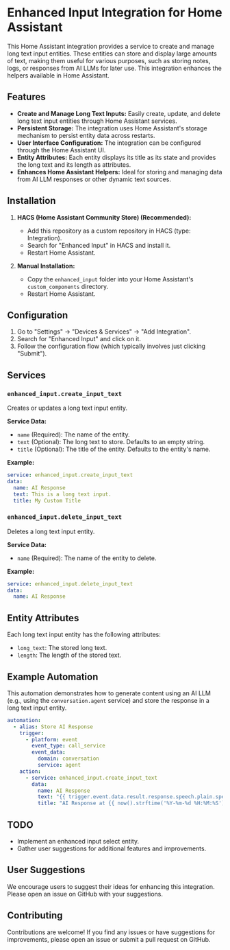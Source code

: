 
# Enhanced Input Integration for Home Assistant

This Home Assistant integration provides a service to create and manage long text input entities. These entities can store and display large amounts of text, making them useful for various purposes, such as storing notes, logs, or responses from AI LLMs for later use. This integration enhances the helpers available in Home Assistant.

## Features

* **Create and Manage Long Text Inputs:** Easily create, update, and delete long text input entities through Home Assistant services.
* **Persistent Storage:** The integration uses Home Assistant's storage mechanism to persist entity data across restarts.
* **User Interface Configuration:** The integration can be configured through the Home Assistant UI.
* **Entity Attributes:** Each entity displays its title as its state and provides the long text and its length as attributes.
* **Enhances Home Assistant Helpers:** Ideal for storing and managing data from AI LLM responses or other dynamic text sources.

## Installation

1.  **HACS (Home Assistant Community Store) (Recommended):**
    * Add this repository as a custom repository in HACS (type: Integration).
    * Search for "Enhanced Input" in HACS and install it.
    * Restart Home Assistant.

2.  **Manual Installation:**
    * Copy the `enhanced_input` folder into your Home Assistant's `custom_components` directory.
    * Restart Home Assistant.

## Configuration

1.  Go to "Settings" -> "Devices & Services" -> "Add Integration".
2.  Search for "Enhanced Input" and click on it.
3.  Follow the configuration flow (which typically involves just clicking "Submit").

## Services

### `enhanced_input.create_input_text`

Creates or updates a long text input entity.

**Service Data:**

* `name` (Required): The name of the entity.
* `text` (Optional): The long text to store. Defaults to an empty string.
* `title` (Optional): The title of the entity. Defaults to the entity's name.

**Example:**

```yaml
service: enhanced_input.create_input_text
data:
  name: AI Response
  text: This is a long text input.
  title: My Custom Title

```

### `enhanced_input.delete_input_text`

Deletes a long text input entity.

**Service Data:**

-   `name` (Required): The name of the entity to delete.

**Example:**



```yaml
service: enhanced_input.delete_input_text
data:
  name: AI Response

```

## Entity Attributes

Each long text input entity has the following attributes:

-   `long_text`: The stored long text.
-   `length`: The length of the stored text.

## Example Automation

This automation demonstrates how to generate content using an AI LLM (e.g., using the `conversation.agent` service) and store the response in a long text input entity.



```yaml
automation:
  - alias: Store AI Response
    trigger:
      - platform: event
        event_type: call_service
        event_data:
          domain: conversation
          service: agent
    action:
      - service: enhanced_input.create_input_text
        data:
          name: AI Response
          text: "{{ trigger.event.data.result.response.speech.plain.speech }}"
          title: "AI Response at {{ now().strftime('%Y-%m-%d %H:%M:%S') }}"

```

## TODO

-   Implement an enhanced input select entity.
-   Gather user suggestions for additional features and improvements.

## User Suggestions

We encourage users to suggest their ideas for enhancing this integration. Please open an issue on GitHub with your suggestions.

## Contributing

Contributions are welcome! If you find any issues or have suggestions for improvements, please open an issue or submit a pull request on GitHub.